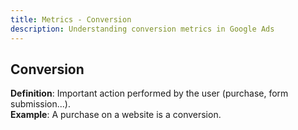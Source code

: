 ```yaml
---
title: Metrics - Conversion
description: Understanding conversion metrics in Google Ads
---
```


## Conversion
**Definition**: Important action performed by the user (purchase, form submission...).  
**Example**: A purchase on a website is a conversion.
